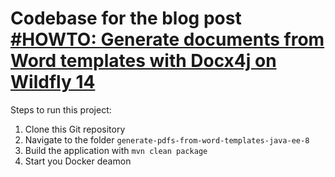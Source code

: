 # Codebase for the blog post [#HOWTO: Generate documents from Word templates with Docx4j on Wildfly 14](https://rieckpil.de/howto-generate-documents-from-word-templates-with-docx4j-on-wildfly-14/)

Steps to run this project:

1. Clone this Git repository
2. Navigate to the folder `generate-pdfs-from-word-templates-java-ee-8`
3. Build the application with `mvn clean package`
4. Start you Docker deamon
